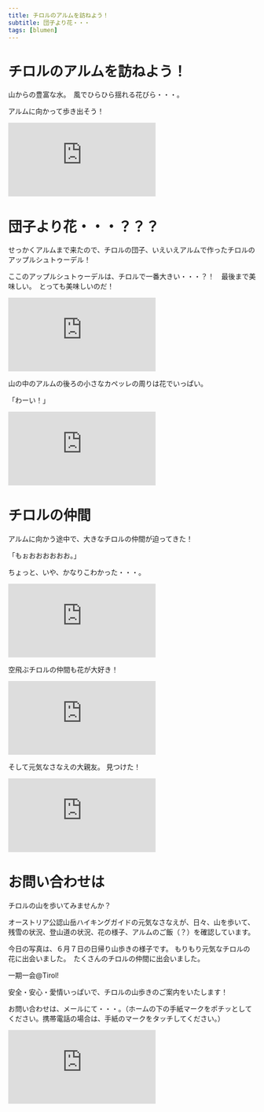```yaml
---
title: チロルのアルムを訪ねよう！
subtitle: 団子より花・・・
tags: [blumen]
---
```


# チロルのアルムを訪ねよう！

山からの豊富な水。　風でひらひら揺れる花びら・・・。

アルムに向かって歩き出そう！

![20240607-blumen1](https://piwigo.schickl.de/i.php?/upload/2024/06/11/20240611144858-050a441a-me.jpg)


# 団子より花・・・？？？

せっかくアルムまで来たので、チロルの団子、いえいえアルムで作ったチロルのアップルシュトゥーデル！

ここのアップルシュトゥーデルは、チロルで一番大きい・・・？！　最後まで美味しい。　とっても美味しいのだ！

![20240607appfelstudel](https://piwigo.schickl.de/i.php?/upload/2024/06/11/20240611171423-800916b9-me.jpg)

山の中のアルムの後ろの小さなカペッレの周りは花でいっぱい。

「わーい！」

![20240607-blumen2](https://piwigo.schickl.de/i.php?/upload/2024/06/11/20240611150737-adbd4db1-me.jpg)


# チロルの仲間

アルムに向かう途中で、大きなチロルの仲間が迫ってきた！　

「もぉおおおおおお。」

ちょっと、いや、かなりこわかった・・・。

![20240607-kuh](https://piwigo.schickl.de/i.php?/upload/2024/06/11/20240611145159-6d3f9e1e-me.jpg)

空飛ぶチロルの仲間も花が大好き！

![20240607-vogel](https://piwigo.schickl.de/i.php?/upload/2024/06/11/20240611145510-b83318a9-me.jpg)

そして元気なさなえの大親友。 見つけた！

![20240607-gemse](https://piwigo.schickl.de/i.php?/upload/2024/06/11/20240611150410-20339e3c-me.jpg)


# お問い合わせは

チロルの山を歩いてみませんか？

オーストリア公認山岳ハイキングガイドの元気なさなえが、日々、山を歩いて、残雪の状況、登山道の状況、花の様子、アルムのご飯（？）を確認しています。

今日の写真は、６月７日の日帰り山歩きの様子です。 もりもり元気なチロルの花に出会いました。　たくさんのチロルの仲間に出会いました。

一期一会@Tirol!

安全・安心・愛情いっぱいで、チロルの山歩きのご案内をいたします！

お問い合わせは、メールにて・・・。（ホームの下の手紙マークをポチッとしてください。携帯電話の場合は、手紙のマークをタッチしてください。）

![20240607-kapelle](https://piwigo.schickl.de/i.php?/upload/2024/06/11/20240611151556-f8b367ee-me.jpg)









